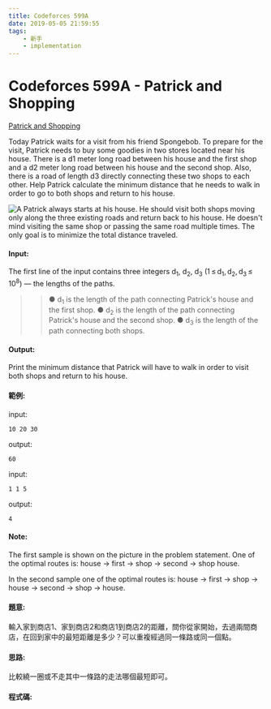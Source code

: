 ```yaml
---
title: Codeforces 599A
date: 2019-05-05 21:59:55
tags:
    - 新手
    - implementation
---
```

# Codeforces 599A - Patrick and Shopping
[Patrick and Shopping](https://codeforces.com/problemset/problem/599/A)

Today Patrick waits for a visit from his friend Spongebob. To prepare for the visit, Patrick needs to buy some goodies in two stores located near his house. There is a d1 meter long road between his house and the first shop and a d2 meter long road between his house and the second shop. Also, there is a road of length d3 directly connecting these two shops to each other. Help Patrick calculate the minimum distance that he needs to walk in order to go to both shops and return to his house.
<!-- more -->
![A](A.PNG)
Patrick always starts at his house. He should visit both shops moving only along the three existing roads and return back to his house. He doesn't mind visiting the same shop or passing the same road multiple times. The only goal is to minimize the total distance traveled.

#### Input:
The first line of the input contains three integers d<sub>1</sub>, d<sub>2</sub>, d<sub>3</sub> (1 ≤ d<sub>1</sub>, d<sub>2</sub>, d<sub>3</sub> ≤ 10<sup>8</sup>) — the lengths of the paths.

>>● d<sub>1</sub> is the length of the path connecting Patrick's house and the first shop.
>>● d<sub>2</sub> is the length of the path connecting Patrick's house and the second shop.
>>● d<sub>3</sub> is the length of the path connecting both shops. 
#### Output:
Print the minimum distance that Patrick will have to walk in order to visit both shops and return to his house.

#### 範例:
input:
```
10 20 30
```
output:
```
60
```
input:
```
1 1 5
```
output:
```
4
```
#### Note:
The first sample is shown on the picture in the problem statement. One of the optimal routes is: house -> first -> shop -> second -> shop house.

In the second sample one of the optimal routes is: house -> first -> shop -> house -> second -> shop -> house.
#### 題意:
輸入家到商店1、家到商店2和商店1到商店2的距離，問你從家開始，去過兩間商店，在回到家中的最短距離是多少？可以重複經過同一條路或同一個點。

#### 思路:
比較繞一圈或不走其中一條路的走法哪個最短即可。

#### 程式碼:
<script src="https://gist.github.com/Daviswww/6b0632575d93f2313d96708316709aa8.js"></script>

